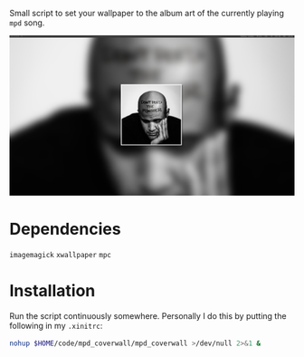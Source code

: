 Small script to set your wallpaper to the album art of the currently playing
`mpd` song.

![example](./screenshot.png)

# Dependencies

`imagemagick` `xwallpaper` `mpc`

# Installation

Run the script continuously somewhere. Personally I do this by putting the
following in my `.xinitrc`:

```sh
nohup $HOME/code/mpd_coverwall/mpd_coverwall >/dev/null 2>&1 &
```
